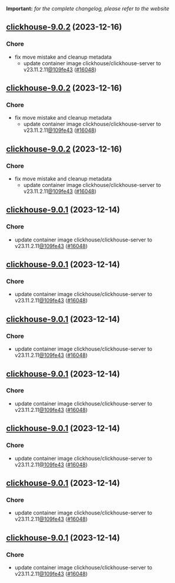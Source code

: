 **Important:**
*for the complete changelog, please refer to the website*




## [clickhouse-9.0.2](https://github.com/truecharts/charts/compare/clickhouse-9.0.0...clickhouse-9.0.2) (2023-12-16)

### Chore

- fix move mistake and cleanup metadata
  - update container image clickhouse/clickhouse-server to v23.11.2.11[@109fe43](https://github.com/109fe43) ([#16048](https://github.com/truecharts/charts/issues/16048))
  
  


## [clickhouse-9.0.2](https://github.com/truecharts/charts/compare/clickhouse-9.0.0...clickhouse-9.0.2) (2023-12-16)

### Chore

- fix move mistake and cleanup metadata
  - update container image clickhouse/clickhouse-server to v23.11.2.11[@109fe43](https://github.com/109fe43) ([#16048](https://github.com/truecharts/charts/issues/16048))
  
  


## [clickhouse-9.0.2](https://github.com/truecharts/charts/compare/clickhouse-9.0.0...clickhouse-9.0.2) (2023-12-16)

### Chore

- fix move mistake and cleanup metadata
  - update container image clickhouse/clickhouse-server to v23.11.2.11[@109fe43](https://github.com/109fe43) ([#16048](https://github.com/truecharts/charts/issues/16048))
  
  


## [clickhouse-9.0.1](https://github.com/truecharts/charts/compare/clickhouse-9.0.0...clickhouse-9.0.1) (2023-12-14)

### Chore

- update container image clickhouse/clickhouse-server to v23.11.2.11[@109fe43](https://github.com/109fe43) ([#16048](https://github.com/truecharts/charts/issues/16048))
  
  


## [clickhouse-9.0.1](https://github.com/truecharts/charts/compare/clickhouse-9.0.0...clickhouse-9.0.1) (2023-12-14)

### Chore

- update container image clickhouse/clickhouse-server to v23.11.2.11[@109fe43](https://github.com/109fe43) ([#16048](https://github.com/truecharts/charts/issues/16048))
  
  


## [clickhouse-9.0.1](https://github.com/truecharts/charts/compare/clickhouse-9.0.0...clickhouse-9.0.1) (2023-12-14)

### Chore

- update container image clickhouse/clickhouse-server to v23.11.2.11[@109fe43](https://github.com/109fe43) ([#16048](https://github.com/truecharts/charts/issues/16048))
  
  


## [clickhouse-9.0.1](https://github.com/truecharts/charts/compare/clickhouse-9.0.0...clickhouse-9.0.1) (2023-12-14)

### Chore

- update container image clickhouse/clickhouse-server to v23.11.2.11[@109fe43](https://github.com/109fe43) ([#16048](https://github.com/truecharts/charts/issues/16048))
  
  


## [clickhouse-9.0.1](https://github.com/truecharts/charts/compare/clickhouse-9.0.0...clickhouse-9.0.1) (2023-12-14)

### Chore

- update container image clickhouse/clickhouse-server to v23.11.2.11[@109fe43](https://github.com/109fe43) ([#16048](https://github.com/truecharts/charts/issues/16048))
  
  


## [clickhouse-9.0.1](https://github.com/truecharts/charts/compare/clickhouse-9.0.0...clickhouse-9.0.1) (2023-12-14)

### Chore

- update container image clickhouse/clickhouse-server to v23.11.2.11[@109fe43](https://github.com/109fe43) ([#16048](https://github.com/truecharts/charts/issues/16048))
  
  


## [clickhouse-9.0.1](https://github.com/truecharts/charts/compare/clickhouse-9.0.0...clickhouse-9.0.1) (2023-12-14)

### Chore

- update container image clickhouse/clickhouse-server to v23.11.2.11[@109fe43](https://github.com/109fe43) ([#16048](https://github.com/truecharts/charts/issues/16048))
  
  


